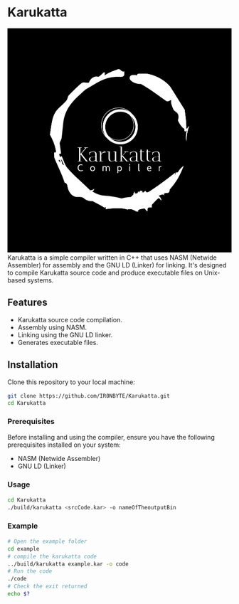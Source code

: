 # Karukatta
![Alt text](logo-white.png)
Karukatta is a simple compiler written in C++ that uses NASM (Netwide Assembler) for assembly and the GNU LD (Linker) for linking. It's designed to compile Karukatta source code and produce executable files on Unix-based systems.

## Features

- Karukatta source code compilation.
- Assembly using NASM.
- Linking using the GNU LD linker.
- Generates executable files.

## Installation
Clone this repository to your local machine:
```bash
git clone https://github.com/IR0NBYTE/Karukatta.git
cd Karukatta
```
### Prerequisites

Before installing and using the compiler, ensure you have the following prerequisites installed on your system:

- NASM (Netwide Assembler)
- GNU LD (Linker)

### Usage

```bash 
cd Karukatta
./build/karukatta <srcCode.kar> -o nameOfTheoutputBin
```

### Example
``` bash
# Open the example folder
cd example
# compile the karukatta code
../build/karukatta example.kar -o code
# Run the code
./code
# Check the exit returned
echo $?
```

